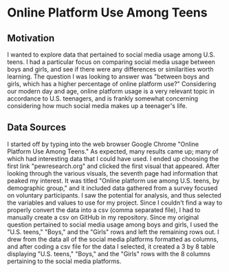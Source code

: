 # Online Platform Use Among Teens

## Motivation
I wanted to explore data that pertained to social media usage among U.S. teens. I had a particular focus on comparing social media usage between boys and girls, and see if there were any differences or similarities worth learning. The question I was looking to answer was "between boys and girls, which has a higher percentage of online platform use?" Considering our modern day and age, online platform usage is a very relevant topic in accordance to U.S. teenagers, and is frankly somewhat concerning considering how much social media makes up a teenager's life.

## Data Sources
I started off by typing into the web browser Google Chrome "Online Platform Use Among Teens." As expected, many results came up; many of which had interesting data that I could have used. I ended up choosing the first link "pewresearch.org" and clicked the first visual that appeared. After looking through the various visuals, the seventh page had information that peaked my interest. It was titled "Online platform use among U.S. teens, by demographic group," and it included data gathered from a survey focused on voluntary participants. I saw the potential for analysis, and thus selected the variables and values to use for my project. Since I couldn't find a way to properly convert the data into a csv (comma separated file), I had to manually create a csv on GitHub in my repository. Since my original question pertained to social media usage among boys and girls, I used the "U.S. teens," "Boys," and the "Girls" rows and left the remaining rows out. I drew from the data all of the social media platforms formatted as columns, and after coding a csv file for the data I selected, it created a 3 by 8 table displaying "U.S. teens," "Boys," and the "Girls" rows with the 8 columns pertaining to the social media platforms. 
